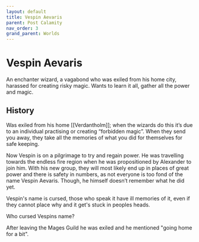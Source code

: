 ```yaml
---
layout: default
title: Vespin Aevaris
parent: Post Calamity
nav_order: 3
grand_parent: Worlds
---
```

# Vespin Aevaris
An enchanter wizard, a vagabond who was exiled from his home city, harassed for creating risky magic. Wants to learn it all, gather all the power and magic.

## History
Was exiled from his home [[Verdantholm]]; when the wizards do this it’s due to an individual practising or creating “forbidden magic”. When they send you away, they take all the memories of what you did for themselves for safe keeping. 

Now Vespin is on a pilgrimage to try and regain power. He was travelling towards the endless fire region when he was propositioned by Alexander to join him. With his new group, they will most likely end up in places of great power and there is safety in numbers, as not everyone is too fond of the name Vespin Aevaris. Though, he himself doesn’t remember what he did yet.

Vespin's name is cursed, those who speak it have ill memories of it, even if they cannot place why and it get's stuck in peoples heads.


Who cursed Vespins name?


After leaving the Mages Guild he was exiled and he mentioned "going home for a bit".

